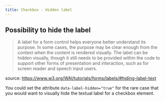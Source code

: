 ```yaml
---
title: Checkbox - Hidden label
---
```


## Possibility to hide the label

> A label for a form control helps everyone better understand its purpose. In some cases, the purpose may be clear enough from the context when the content is rendered visually. The label can be hidden visually, though it still needs to be provided within the code to support other forms of presentation and interaction, such as for screen reader and speech input users.

source: <https://www.w3.org/WAI/tutorials/forms/labels/#hiding-label-text>

You could set the attribute `data-label-hidden="true"` for the rare case that you would want to visually hide the textual label for a checkbox element.
